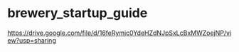 # brewery_startup_guide

https://drive.google.com/file/d/16feRymjc0YdeHZdNJpSxLcBxMWZoejNP/view?usp=sharing
